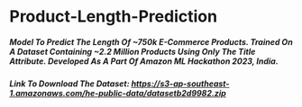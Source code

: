 # Product-Length-Prediction 
##### Model To Predict The Length Of ~750k E-Commerce Products. Trained On A Dataset Containing ~2.2 Million Products Using Only The Title Attribute. Developed As A Part Of Amazon ML Hackathon 2023, India. 
##### Link To Download The Dataset: https://s3-ap-southeast-1.amazonaws.com/he-public-data/datasetb2d9982.zip
